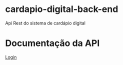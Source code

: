 # cardapio-digital-back-end
Api Rest do sistema de cardápio digital

# Documentação da API

[Login](doc/login.md)
